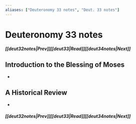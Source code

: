 ```yaml
---
aliases: ["Deuteronomy 33 notes", "Deut. 33 notes"]
---
```

# Deuteronomy 33 notes
##### <span class=arrow-left></span>[[deut32notes|Prev]]<span class=navigation-separator></span>[[deut33|Read]]<span class=navigation-separator></span>[[deut34notes|Next]]<span class=arrow-right></span>
## Introduction to the Blessing of Moses
- 
## A Historical Review
- 
##### <span class=arrow-left></span>[[deut32notes|Prev]]<span class=navigation-separator></span>[[deut33|Read]]<span class=navigation-separator></span>[[deut34notes|Next]]<span class=arrow-right></span>